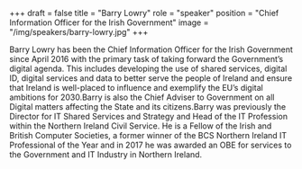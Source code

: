 +++
draft = false
title = "Barry Lowry"
role = "speaker"
position = "Chief Information Officer for the Irish Government"
image = "/img/speakers/barry-lowry.jpg"
+++

Barry Lowry has been the Chief Information Officer for the Irish Government since April 2016 with the primary task of taking forward the Government’s digital agenda. This includes developing the use of shared services, digital ID, digital services and data to better serve the people of Ireland and ensure that Ireland is well-placed to influence and exemplify the EUʼs digital ambitions for 2030.Barry is also the Chief Adviser to Government on all Digital matters affecting the State and its citizens.Barry was previously the Director for IT Shared Services and Strategy and Head of the IT Profession within the Northern Ireland Civil Service. He is a Fellow of the Irish and British Computer Societies, a former winner of the BCS Northern Ireland IT Professional of the Year and in 2017 he was awarded an OBE for services to the Government and IT Industry in Northern Ireland.